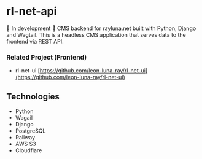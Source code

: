 # rl-net-api
🚧 In development 🚧
CMS backend for rayluna.net built with Python, Django and Wagtail. This is a headless CMS application that serves data to the frontend via REST API.

### Related Project (Frontend)
- rl-net-ui [https://github.com/leon-luna-ray/rl-net-ui](https://github.com/leon-luna-ray/rl-net-ui)

## Technologies
- Python
- Wagail
- Django
- PostgreSQL
- Railway
- AWS S3
- Cloudflare